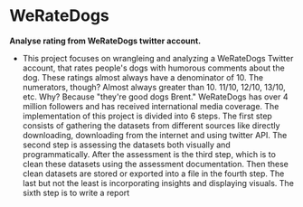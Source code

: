 # WeRateDogs
**Analyse rating from WeRateDogs twitter account.**
- This project focuses on wrangleing and analyzing a WeRateDogs Twitter account, that rates
people's dogs with humorous comments about the dog. These ratings almost always have a
denominator of 10. The numerators, though? Almost always greater than 10. 11/10, 12/10,
13/10, etc. Why? Because "they're good dogs Brent." WeRateDogs has over 4 million followers
and has received international media coverage.
The implementation of this project is divided into 6 steps. The first step consists of gathering the
datasets from different sources like directly downloading, downloading from the internet and
using twitter API. The second step is assessing the datasets both visually and programmatically.
After the assessment is the third step, which is to clean these datasets using the assessment
documentation. Then these clean datasets are stored or exported into a file in the fourth step.
The last but not the least is incorporating insights and displaying visuals. The sixth step is to
write a report
